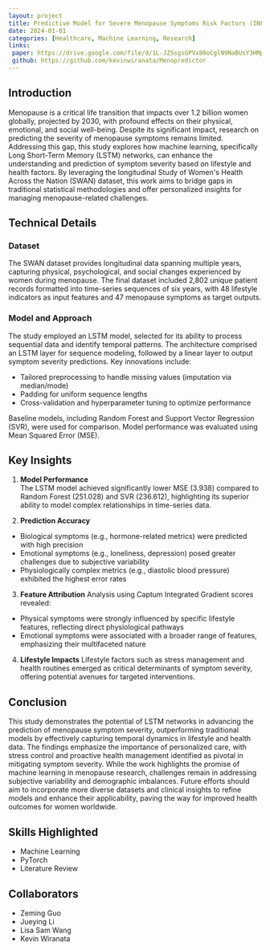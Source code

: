 ```yaml
---
layout: project
title: Predictive Model for Severe Menopause Symptoms Risk Factors (INFO 5375 Machine Learning for Health, Cornell Tech)
date: 2024-01-01
categories: [Healthcare, Machine Learning, Research]
links:
 paper: https://drive.google.com/file/d/1L-JZ5sgsGPVx80oCglN9NaBUsY3HMpZ7/view?usp=sharing
 github: https://github.com/kevinwiranata/Menopredictor
---
```


## Introduction

Menopause is a critical life transition that impacts over 1.2 billion women globally, projected by 2030, with profound effects on their physical, emotional, and social well-being. Despite its significant impact, research on predicting the severity of menopause symptoms remains limited. Addressing this gap, this study explores how machine learning, specifically Long Short-Term Memory (LSTM) networks, can enhance the understanding and prediction of symptom severity based on lifestyle and health factors. By leveraging the longitudinal Study of Women's Health Across the Nation (SWAN) dataset, this work aims to bridge gaps in traditional statistical methodologies and offer personalized insights for managing menopause-related challenges.

## Technical Details

### Dataset
The SWAN dataset provides longitudinal data spanning multiple years, capturing physical, psychological, and social changes experienced by women during menopause. The final dataset included 2,802 unique patient records formatted into time-series sequences of six years, with 48 lifestyle indicators as input features and 47 menopause symptoms as target outputs.

### Model and Approach
The study employed an LSTM model, selected for its ability to process sequential data and identify temporal patterns. The architecture comprised an LSTM layer for sequence modeling, followed by a linear layer to output symptom severity predictions. Key innovations include:
- Tailored preprocessing to handle missing values (imputation via median/mode)
- Padding for uniform sequence lengths
- Cross-validation and hyperparameter tuning to optimize performance

Baseline models, including Random Forest and Support Vector Regression (SVR), were used for comparison. Model performance was evaluated using Mean Squared Error (MSE).

## Key Insights

1. **Model Performance**  
  The LSTM model achieved significantly lower MSE (3.938) compared to Random Forest (251.028) and SVR (236.612), highlighting its superior ability to model complex relationships in time-series data.

2. **Prediction Accuracy**
  - Biological symptoms (e.g., hormone-related metrics) were predicted with high precision
  - Emotional symptoms (e.g., loneliness, depression) posed greater challenges due to subjective variability
  - Physiologically complex metrics (e.g., diastolic blood pressure) exhibited the highest error rates

3. **Feature Attribution**
  Analysis using Captum Integrated Gradient scores revealed:
  - Physical symptoms were strongly influenced by specific lifestyle features, reflecting direct physiological pathways
  - Emotional symptoms were associated with a broader range of features, emphasizing their multifaceted nature

4. **Lifestyle Impacts**
  Lifestyle factors such as stress management and health routines emerged as critical determinants of symptom severity, offering potential avenues for targeted interventions.

## Conclusion

This study demonstrates the potential of LSTM networks in advancing the prediction of menopause symptom severity, outperforming traditional models by effectively capturing temporal dynamics in lifestyle and health data. The findings emphasize the importance of personalized care, with stress control and proactive health management identified as pivotal in mitigating symptom severity. While the work highlights the promise of machine learning in menopause research, challenges remain in addressing subjective variability and demographic imbalances. Future efforts should aim to incorporate more diverse datasets and clinical insights to refine models and enhance their applicability, paving the way for improved health outcomes for women worldwide.

## Skills Highlighted

- Machine Learning
- PyTorch
- Literature Review

## Collaborators

- Zeming Guo
- Jueying Li
- Lisa Sam Wang
- Kevin Wiranata